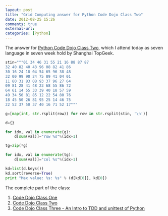 ```yaml
---
layout: post
title: "Grid Computing answer for Python Code Dojo Class Two"
date: 2012-08-25 15:26
comments: true
external-url:
categories: [Python]
---
```


The answer for [Python Code Dojo Class Two](http://topgeek.org/?p=527), which I attend today as seven language in seven week hold by Shanghai TopGeek.

```python calculate the maximum value found by summing all the rows and columns of a grid of numbers
stin="""01 34 46 31 55 21 16 88 87 87
32 40 82 40 43 96 08 82 41 86
30 16 24 18 04 54 65 96 38 48
32 00 99 90 24 75 89 41 04 01
11 80 31 83 08 93 37 96 27 64
09 81 28 41 48 23 68 55 86 72
64 61 14 55 33 39 40 18 57 59
49 34 50 81 85 12 22 54 80 76
18 45 50 26 81 95 25 14 46 75
22 52 37 50 37 40 16 71 52 17"""

g=[map(int, str.rsplit(row)) for row in str.rsplit(stin, '\n')]

d={}

for idx, val in enumerate(g):
    d[sum(val)]="row %s"%(idx+1)

tg=zip(*g)

for idx, val in enumerate(tg):
    d[sum(val)]="col %s"%(idx+1)

kd=list(d.keys())
kd.sort(reverse=True)
print "Max value: %s: %s" % (d[kd[0]], kd[0])
```

The complete part of the class:

1. [Code Dojo Class One](http://topgeek.org/?p=526)
2. [Code Dojo Class Two](http://topgeek.org/?p=527)
3. [Code Dojo Class Three - An Intro to TDD and unittest of Python](http://topgeek.org/?p=537)